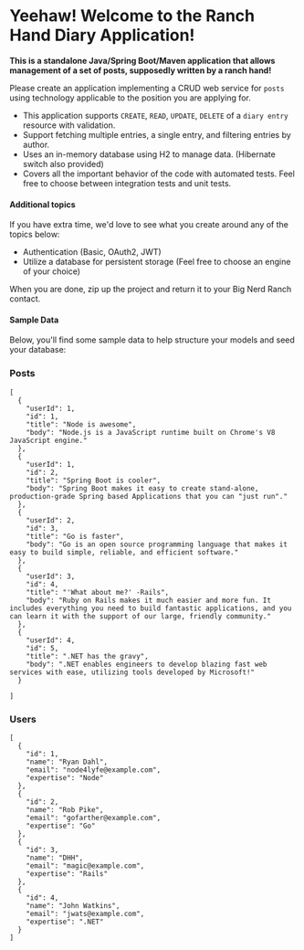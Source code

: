 # Yeehaw! Welcome to the Ranch Hand Diary Application!

**This is a standalone Java/Spring Boot/Maven application that allows management of a set of posts, supposedly written by a ranch hand!**

Please create an application implementing a CRUD web service for `posts` using technology applicable to the position you are applying for.

- This application supports `CREATE`, `READ`, `UPDATE`, `DELETE` of a `diary entry` resource with validation.
- Support fetching multiple entries, a single entry, and filtering entries by author.
- Uses an in-memory database using H2 to manage data. (Hibernate switch also provided)
- Covers all the important behavior of the code with automated tests. Feel free to choose between integration tests and unit tests.

#### Additional topics

If you have extra time, we'd love to see what you create around any of the topics below:

- Authentication (Basic, OAuth2, JWT)
- Utilize a database for persistent storage (Feel free to choose an engine of your choice)

When you are done, zip up the project and return it to your Big Nerd Ranch contact.

#### Sample Data

Below, you'll find some sample data to help structure your models and seed your database:

### Posts

```
[
  {
    "userId": 1,
    "id": 1,
    "title": "Node is awesome",
    "body": "Node.js is a JavaScript runtime built on Chrome's V8 JavaScript engine."
  },
  {
    "userId": 1,
    "id": 2,
    "title": "Spring Boot is cooler",
    "body": "Spring Boot makes it easy to create stand-alone, production-grade Spring based Applications that you can "just run"."
  },
  {
    "userId": 2,
    "id": 3,
    "title": "Go is faster",
    "body": "Go is an open source programming language that makes it easy to build simple, reliable, and efficient software."
  },
  {
    "userId": 3,
    "id": 4,
    "title": "'What about me?' -Rails",
    "body": "Ruby on Rails makes it much easier and more fun. It includes everything you need to build fantastic applications, and you can learn it with the support of our large, friendly community."
  },
  {
    "userId": 4,
    "id": 5,
    "title": ".NET has the gravy",
    "body": ".NET enables engineers to develop blazing fast web services with ease, utilizing tools developed by Microsoft!"
  }
  
]
```

### Users

```
[
  {
    "id": 1,
    "name": "Ryan Dahl",
    "email": "node4lyfe@example.com",
    "expertise": "Node"
  },
  {
    "id": 2,
    "name": "Rob Pike",
    "email": "gofarther@example.com",
    "expertise": "Go"
  },
  {
    "id": 3,
    "name": "DHH",
    "email": "magic@example.com",
    "expertise": "Rails"
  },
  {
    "id": 4,
    "name": "John Watkins",
    "email": "jwats@example.com",
    "expertise": ".NET"
  }
]
```